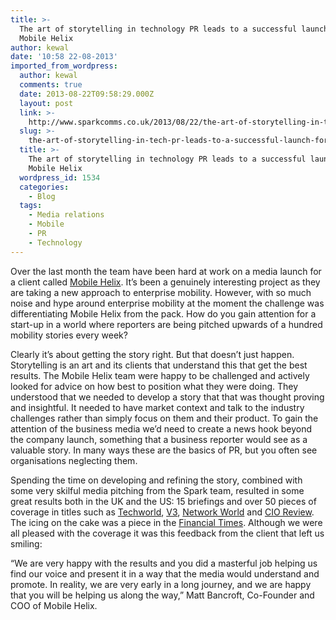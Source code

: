 ```yaml
---
title: >-
  The art of storytelling in technology PR leads to a successful launch for
  Mobile Helix
author: kewal
date: '10:58 22-08-2013'
imported_from_wordpress:
  author: kewal
  comments: true
  date: 2013-08-22T09:58:29.000Z
  layout: post
  link: >-
    http://www.sparkcomms.co.uk/2013/08/22/the-art-of-storytelling-in-tech-pr-leads-to-a-successful-launch-for-mobile-helix/
  slug: >-
    the-art-of-storytelling-in-tech-pr-leads-to-a-successful-launch-for-mobile-helix
  title: >-
    The art of storytelling in technology PR leads to a successful launch for
    Mobile Helix
  wordpress_id: 1534
  categories:
    - Blog
  tags:
    - Media relations
    - Mobile
    - PR
    - Technology
---
```


Over the last month the team have been hard at work on a media launch for a client called [Mobile Helix](http://www.mobilehelix.com/). It’s been a genuinely interesting project as they are taking a new approach to enterprise mobility. However, with so much noise and hype around enterprise mobility at the moment the challenge was differentiating Mobile Helix from the pack. How do you gain attention for a start-up in a world where reporters are being pitched upwards of a hundred mobility stories every week?

Clearly it’s about getting the story right. But that doesn’t just happen. Storytelling is an art and its clients that understand this that get the best results. The Mobile Helix team were happy to be challenged and actively looked for advice on how best to position what they were doing. They understood that we needed to develop a story that that was thought proving and insightful. It needed to have market context and talk to the industry challenges rather than simply focus on them and their product. To gain the attention of the business media we’d need to create a news hook beyond the company launch, something that a business reporter would see as a valuable story. In many ways these are the basics of PR, but you often see organisations neglecting them.

Spending the time on developing and refining the story, combined with some very skilful media pitching from the Spark team, resulted in some great results both in the UK and the US: 15 briefings and over 50 pieces of coverage in titles such as [Techworld](http://news.techworld.com/mobile-wireless/3453822/enterprises-offered-new-platform-combine-fixed-mobile-apps-security/), [V3](http://www.v3.co.uk/v3-uk/news/2276165/mobile-helix-secures-byod-data-with-html5-crossplatform-link-tool), [Network World](http://www.networkworld.com/slideshow/107113/products-of-week-62413.html#slide3) and [CIO Review](http://www.cioreview.com/news/Launch-of-Mobile-Helix-to-Disrupt-Flawed-Enterprise-Security-and-Application-Models-nid-54.html). The icing on the cake was a piece in the [Financial Times](http://www.ft.com/cms/s/0/aeeaffd4-fa12-11e2-b8ef-00144feabdc0.html#axzz2abSwdDhV). Although we were all pleased with the coverage it was this feedback from the client that left us smiling:

“We are very happy with the results and you did a masterful job helping us find our voice and present it in a way that the media would understand and promote. In reality, we are very early in a long journey, and we are happy that you will be helping us along the way,” Matt Bancroft, Co-Founder and COO of Mobile Helix.
